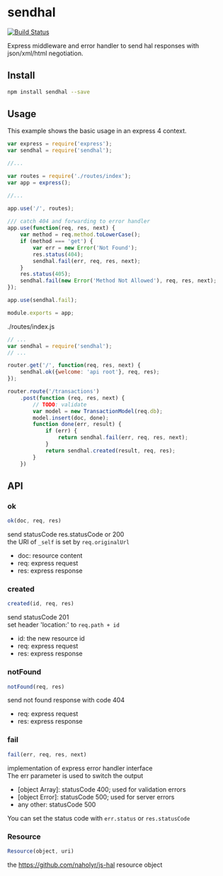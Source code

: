 # sendhal

[![Build Status](https://travis-ci.org/jensklose/sendhal.svg?branch=master)](https://travis-ci.org/jensklose/sendhal)

Express middleware and error handler to send hal responses with json/xml/html negotiation.

## Install
```sh
npm install sendhal --save
```

## Usage
This example shows the basic usage in an express 4 context.

```javascript
var express = require('express');
var sendhal = require('sendhal');

//...

var routes = require('./routes/index');
var app = express();

//...

app.use('/', routes);
    
/// catch 404 and forwarding to error handler
app.use(function(req, res, next) {
    var method = req.method.toLowerCase();
    if (method === 'get') {
        var err = new Error('Not Found');
        res.status(404);
        sendhal.fail(err, req, res, next);
    }
    res.status(405);
    sendhal.fail(new Error('Method Not Allowed'), req, res, next);
});

app.use(sendhal.fail);

module.exports = app;
```

./routes/index.js
```javascript
// ... 
var sendhal = require('sendhal');
// ...

router.get('/', function(req, res, next) {
    sendhal.ok({welcome: 'api root'}, req, res);
});

router.route('/transactions')
    .post(function (req, res, next) {
        // TODO: validate
        var model = new TransactionModel(req.db);
        model.insert(doc, done);
        function done(err, result) {
            if (err) {
                return sendhal.fail(err, req, res, next);
            }
            return sendhal.created(result, req, res);
        }
    })
```

## API
### ok
```javascript
ok(doc, req, res)
```
send statusCode res.statusCode or 200    
the URI of ```_self``` is set by ```req.originalUrl```

*   doc: resource content
*   req: express request
*   res: express response

### created
```javascript
created(id, req, res)
```
send statusCode 201    
set header 'location:' to ```req.path + id```

- id: the new resource id
- req: express request
- res: express response

### notFound
```javascript
notFound(req, res)
```
send not found response with code 404

- req: express request
- res: express response

### fail
```javascript
fail(err, req, res, next)
```
implementation of express error handler interface     
The err parameter is used to switch the output

- [object Array]: statusCode 400; used for validation errors
- [object Error]: statusCode 500; used for server errors
- any other: statusCode 500

You can set the status code with ```err.status``` or ```res.statusCode```

### Resource
```javascript
Resource(object, uri)
```
the <https://github.com/naholyr/js-hal> resource object
